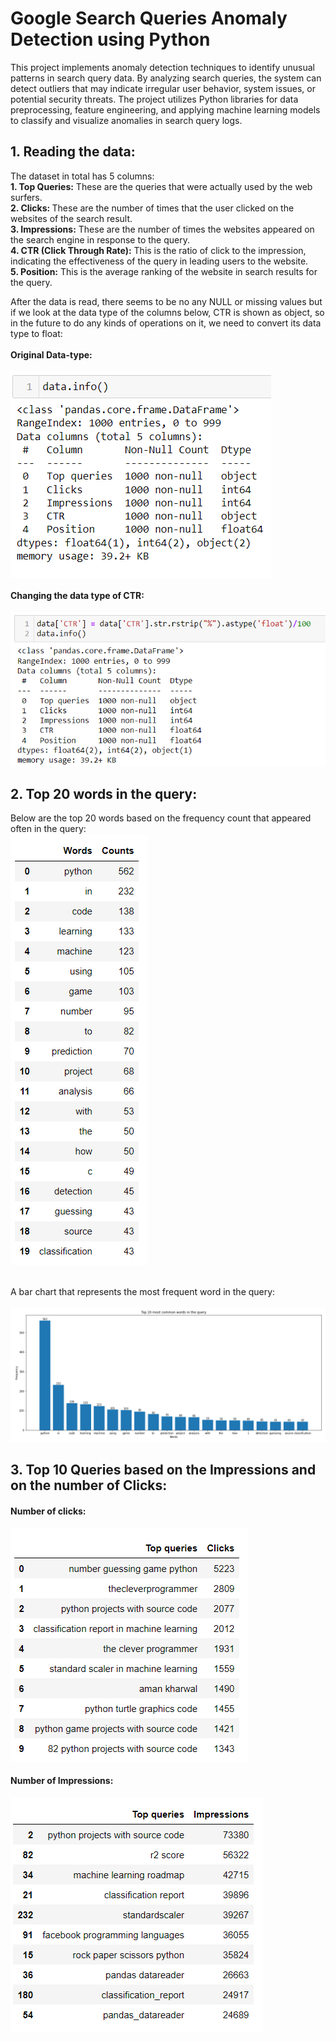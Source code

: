 # Google Search Queries Anomaly Detection using Python
 This project implements anomaly detection techniques to identify unusual patterns in search query data. By analyzing search queries, the system can detect outliers that may indicate irregular user behavior, system issues, or potential security threats. The project utilizes Python libraries for data preprocessing, feature engineering, and applying machine learning models to classify and visualize anomalies in search query logs.

## 1. Reading the data:
The dataset in total has 5 columns: </br>
<b>1. Top Queries:</b> These are the queries that were actually used by the web surfers. <br>
<b>2. Clicks: </b> These are the number of times that the user clicked on the websites of the search result. <br>
<b>3. Impressions:</b> These are the number of times the websites appeared on the search engine in response to the query. </br>
<b>4. CTR (Click Through Rate):</b> This is the ratio of click to the impression, indicating the effectiveness of the query in leading users to the website. <br>
<b>5. Position:</b> This is the average ranking of the website in search results for the query.<br>

After the data is read, there seems to be no any NULL or missing values but if we look at the data type of the columns below, CTR is shown as object, so in the future to do any kinds of operations on it, we need to convert its data type to float: <br>
<br>
<b> Original Data-type:</b><br>
<br>
![alt text](image.png)
<br>
<br>
<b> Changing the data type of CTR:</b> <br>
<br>
![alt text](image-1.png)
<br>

## 2. Top 20 words in the query:
Below are the top 20 words based on the frequency count that appeared often in the query: <br>
![alt text](image-2.png)

<br> A bar chart that represents the most frequent word in the query: <b> <br>
<br>
![alt text](image-3.png)

## 3. Top 10 Queries based on the Impressions and on the number of Clicks:
#### Number of clicks:
![alt text](image-5.png)

#### Number of Impressions:
![alt text](image-6.png)
